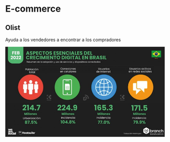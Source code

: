 # E-commerce

## Olist
Ayuda a los vendedores a encontrar a los compradores

![Estadistica-brasil](Images/Estadisticas-de-la-situacion-Digital.jpg)